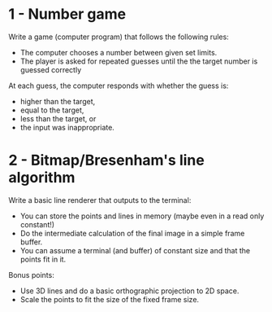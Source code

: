 # 1 - Number game

Write a game (computer program) that follows the following rules:

- The computer chooses a number between given set limits.
- The player is asked for repeated guesses until the the target number is guessed correctly

At each guess, the computer responds with whether the guess is:

- higher than the target,
- equal to the target,
- less than the target, or
- the input was inappropriate.

# 2 - Bitmap/Bresenham's line algorithm

Write a basic line renderer that outputs to the terminal:

- You can store the points and lines in memory (maybe even in a read only constant!)
- Do the intermediate calculation of the final image in a simple frame buffer.
- You can assume a terminal (and buffer) of constant size and that the points fit in it.

Bonus points:

- Use 3D lines and do a basic orthographic projection to 2D space.
- Scale the points to fit the size of the fixed frame size.
